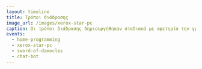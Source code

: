```yaml
---
layout: timeline 
title: Τρόποι διάδρασης 
image_url: /images/xerox-star-pc
caption: Οι τρόποι διάδρασης δημιουργήθηκαν σταδιακά με αφετηρία την γραμμή εντολών μέχρι τα εικονικά περιβάλλοντα και την φυσική γλώσσα. 
events:
  - home-programming
  - xerox-star-pc
  - sword-of-damocles
  - chat-bot
---
```


